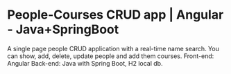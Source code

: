 # People-Courses CRUD app | Angular - Java+SpringBoot
A single page people CRUD application with a real-time name search.
You can show, add, delete, update people and add them courses.
Front-end: Angular
Back-end: Java with Spring Boot, H2 local db.
